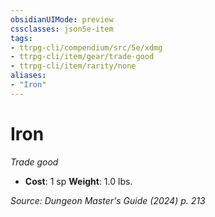 ```yaml
---
obsidianUIMode: preview
cssclasses: json5e-item
tags:
- ttrpg-cli/compendium/src/5e/xdmg
- ttrpg-cli/item/gear/trade-good
- ttrpg-cli/item/rarity/none
aliases: 
- "Iron"
---
```

# Iron
*Trade good*  


- **Cost**: 1 sp
**Weight**: 1.0 lbs.

*Source: Dungeon Master's Guide (2024) p. 213*